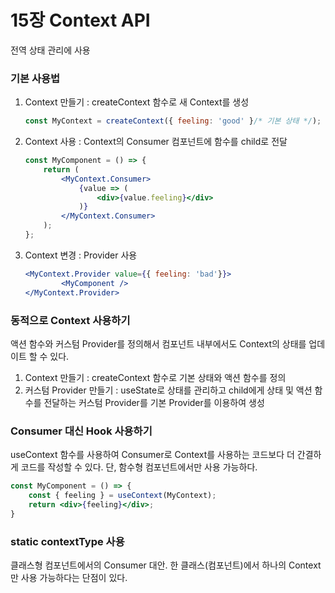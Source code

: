 # 15장 Context API

전역 상태 관리에 사용

### 기본 사용법

1. Context 만들기 : createContext 함수로 새 Context를 생성

    ```jsx
    const MyContext = createContext({ feeling: 'good' }/* 기본 상태 */);
    ```

2. Context 사용 : Context의 Consumer 컴포넌트에 함수를 child로 전달

    ```jsx
    const MyComponent = () => {
    	return (
    		<MyContext.Consumer>
    			{value => (
    				<div>{value.feeling}</div>
    			)}
    		</MyContext.Consumer>
    	);
    };
    ```

3. Context 변경 : Provider 사용

    ```jsx
    <MyContext.Provider value={{ feeling: 'bad'}}>
    		<MyComponent />
    </MyContext.Provider>
    ```

### 동적으로 Context 사용하기

액션 함수와 커스텀 Provider를 정의해서 컴포넌트 내부에서도 Context의 상태를 업데이트 할 수 있다.

1. Context 만들기 : createContext 함수로 기본 상태와 액션 함수를 정의
2. 커스텀 Provider 만들기 : useState로 상태를 관리하고 child에게 상태 및 액션 함수를 전달하는 커스텀 Provider를 기본 Provider를 이용하여 생성

### Consumer 대신 Hook 사용하기

useContext 함수를 사용하여 Consumer로 Context를 사용하는 코드보다 더 간결하게 코드를 작성할 수 있다. 단, 함수형 컴포넌트에서만 사용 가능하다.

```jsx
const MyComponent = () => {
	const { feeling } = useContext(MyContext);
	return <div>{feeling}</div>;
}
```

### static contextType 사용

클래스형 컴포넌트에서의 Consumer 대안. 한 클래스(컴포넌트)에서 하나의 Context만 사용 가능하다는 단점이 있다.